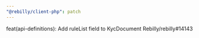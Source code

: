 ```yaml
---
"@rebilly/client-php": patch
---
```


feat(api-definitions): Add ruleList field to KycDocument Rebilly/rebilly#14143
